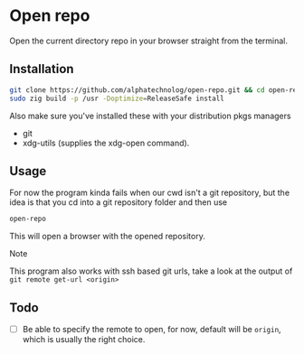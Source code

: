 # Open repo

Open the current directory repo in your browser straight from the terminal.

## Installation

```sh
git clone https://github.com/alphatechnolog/open-repo.git && cd open-repo
sudo zig build -p /usr -Doptimize=ReleaseSafe install
```

Also make sure you've installed these with your distribution pkgs managers

- git
- xdg-utils (supplies the xdg-open command).

## Usage

For now the program kinda fails when our cwd isn't a git repository, but the idea is that you cd into a git repository folder and then use

```sh
open-repo
```

This will open a browser with the opened repository.

> [!NOTE]
> This program also works with ssh based git urls, take a look at the output of `git remote get-url <origin>`

## Todo

- [ ] Be able to specify the remote to open, for now, default will be `origin`, which is usually the right choice.